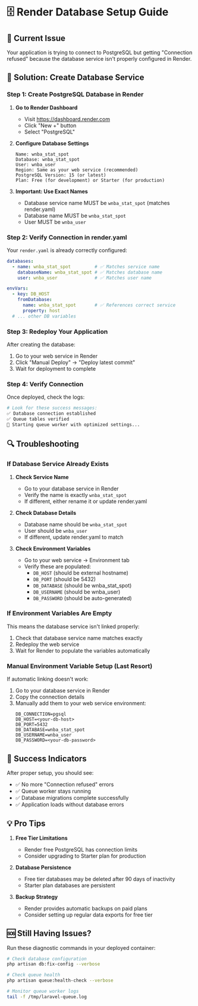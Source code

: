 # 🗄️ Render Database Setup Guide

## 🚨 Current Issue
Your application is trying to connect to PostgreSQL but getting "Connection refused" because the database service isn't properly configured in Render.

## 🎯 Solution: Create Database Service

### Step 1: Create PostgreSQL Database in Render

1. **Go to Render Dashboard**
   - Visit https://dashboard.render.com
   - Click "New +" button
   - Select "PostgreSQL"

2. **Configure Database Settings**
   ```
   Name: wnba_stat_spot
   Database: wnba_stat_spot
   User: wnba_user
   Region: Same as your web service (recommended)
   PostgreSQL Version: 15 (or latest)
   Plan: Free (for development) or Starter (for production)
   ```

3. **Important: Use Exact Names**
   - Database service name MUST be `wnba_stat_spot` (matches render.yaml)
   - Database name MUST be `wnba_stat_spot`
   - User MUST be `wnba_user`

### Step 2: Verify Connection in render.yaml

Your `render.yaml` is already correctly configured:
```yaml
databases:
  - name: wnba_stat_spot         # ✅ Matches service name
    databaseName: wnba_stat_spot # ✅ Matches database name
    user: wnba_user              # ✅ Matches user name

envVars:
  - key: DB_HOST
    fromDatabase:
      name: wnba_stat_spot       # ✅ References correct service
      property: host
  # ... other DB variables
```

### Step 3: Redeploy Your Application

After creating the database:
1. Go to your web service in Render
2. Click "Manual Deploy" → "Deploy latest commit"
3. Wait for deployment to complete

### Step 4: Verify Connection

Once deployed, check the logs:
```bash
# Look for these success messages:
✅ Database connection established
✅ Queue tables verified
🚀 Starting queue worker with optimized settings...
```

## 🔍 Troubleshooting

### If Database Service Already Exists

1. **Check Service Name**
   - Go to your database service in Render
   - Verify the name is exactly `wnba_stat_spot`
   - If different, either rename it or update render.yaml

2. **Check Database Details**
   - Database name should be `wnba_stat_spot`
   - User should be `wnba_user`
   - If different, update render.yaml to match

3. **Check Environment Variables**
   - Go to your web service → Environment tab
   - Verify these are populated:
     - `DB_HOST` (should be external hostname)
     - `DB_PORT` (should be 5432)
     - `DB_DATABASE` (should be wnba_stat_spot)
     - `DB_USERNAME` (should be wnba_user)
     - `DB_PASSWORD` (should be auto-generated)

### If Environment Variables Are Empty

This means the database service isn't linked properly:
1. Check that database service name matches exactly
2. Redeploy the web service
3. Wait for Render to populate the variables automatically

### Manual Environment Variable Setup (Last Resort)

If automatic linking doesn't work:
1. Go to your database service in Render
2. Copy the connection details
3. Manually add them to your web service environment:
   ```
   DB_CONNECTION=pgsql
   DB_HOST=<your-db-host>
   DB_PORT=5432
   DB_DATABASE=wnba_stat_spot
   DB_USERNAME=wnba_user
   DB_PASSWORD=<your-db-password>
   ```

## 🎉 Success Indicators

After proper setup, you should see:
- ✅ No more "Connection refused" errors
- ✅ Queue worker stays running
- ✅ Database migrations complete successfully
- ✅ Application loads without database errors

## 💡 Pro Tips

1. **Free Tier Limitations**
   - Render free PostgreSQL has connection limits
   - Consider upgrading to Starter plan for production

2. **Database Persistence**
   - Free tier databases may be deleted after 90 days of inactivity
   - Starter plan databases are persistent

3. **Backup Strategy**
   - Render provides automatic backups on paid plans
   - Consider setting up regular data exports for free tier

## 🆘 Still Having Issues?

Run these diagnostic commands in your deployed container:
```bash
# Check database configuration
php artisan db:fix-config --verbose

# Check queue health
php artisan queue:health-check --verbose

# Monitor queue worker logs
tail -f /tmp/laravel-queue.log
``` 
